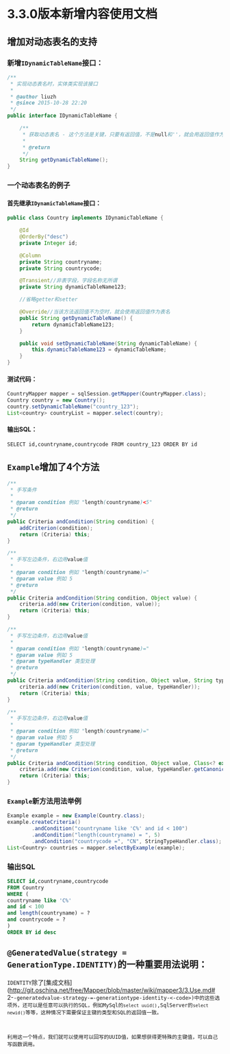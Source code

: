 # 3.3.0版本新增内容使用文档

## 增加对动态表名的支持

### 新增`IDynamicTableName`接口：

```java
/**
 * 实现动态表名时，实体类实现该接口
 *
 * @author liuzh
 * @since 2015-10-28 22:20
 */
public interface IDynamicTableName {

    /**
     * 获取动态表名 - 这个方法是关键，只要有返回值，不是null和''，就会用返回值作为表名
     *
     * @return
     */
    String getDynamicTableName();
}
```

### 一个动态表名的例子

#### 首先继承`IDynamicTableName`接口：
```java
public class Country implements IDynamicTableName {

    @Id
    @OrderBy("desc")
    private Integer id;

    @Column
    private String countryname;
    private String countrycode;

    @Transient//非表字段，字段名称无所谓
    private String dynamicTableName123;

    //省略getter和setter

    @Override//当该方法返回值不为空时，就会使用返回值作为表名
    public String getDynamicTableName() {
        return dynamicTableName123;
    }

    public void setDynamicTableName(String dynamicTableName) {
        this.dynamicTableName123 = dynamicTableName;
    }
}
```

#### 测试代码：

```java
CountryMapper mapper = sqlSession.getMapper(CountryMapper.class);
Country country = new Country();
country.setDynamicTableName("country_123");
List<country> countryList = mapper.select(country);
```

#### 输出SQL：

`SELECT id,countryname,countrycode FROM country_123 ORDER BY id`

## `Example`增加了4个方法

```java
/**
 * 手写条件
 *
 * @param condition 例如 "length(countryname)<5"
 * @return
 */
public Criteria andCondition(String condition) {
    addCriterion(condition);
    return (Criteria) this;
}

/**
 * 手写左边条件，右边用value值
 *
 * @param condition 例如 "length(countryname)="
 * @param value 例如 5
 * @return
 */
public Criteria andCondition(String condition, Object value) {
    criteria.add(new Criterion(condition, value));
    return (Criteria) this;
}

/**
 * 手写左边条件，右边用value值
 *
 * @param condition 例如 "length(countryname)="
 * @param value 例如 5
 * @param typeHandler 类型处理
 * @return
 */
public Criteria andCondition(String condition, Object value, String typeHandler) {
    criteria.add(new Criterion(condition, value, typeHandler));
    return (Criteria) this;
}

/**
 * 手写左边条件，右边用value值
 *
 * @param condition 例如 "length(countryname)="
 * @param value 例如 5
 * @param typeHandler 类型处理
 * @return
 */
public Criteria andCondition(String condition, Object value, Class<? extends TypeHandler> typeHandler) {
    criteria.add(new Criterion(condition, value, typeHandler.getCanonicalName()));
    return (Criteria) this;
}
```

### `Example`新方法用法举例
```java
Example example = new Example(Country.class);
example.createCriteria()
        .andCondition("countryname like 'C%' and id < 100")
        .andCondition("length(countryname) = ", 5)
        .andCondition("countrycode =", "CN", StringTypeHandler.class);
List<Country> countries = mapper.selectByExample(example);
```

### 输出SQL
```sql
SELECT id,countryname,countrycode
FROM Country
WHERE (
countryname like 'C%'
and id < 100
and length(countryname) = ?
and countrycode = ?
)
ORDER BY id desc
```

## `@GeneratedValue(strategy = GenerationType.IDENTITY)`的一种重要用法说明：

`IDENTITY`除了[集成文档](http://git.oschina.net/free/Mapper/blob/master/wiki/mapper3/3.Use.md# 2-<code>-generatedvalue-strategy-=-generationtype-identity-<-code>)中的这些选项外，还可以是任意可以执行的SQL，例如MySql的`select uuid()`,SqlServer的`select newid()`等等，这种情况下需要保证主键的类型和SQL的返回值一致。

利用这一个特点，我们就可以使用可以回写的UUID值，如果想获得更特殊的主键值，可以自己写函数调用。